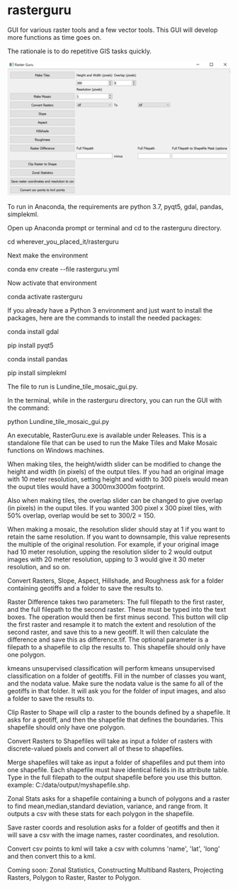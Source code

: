 # rasterguru
GUI for various raster tools and a few vector tools.  This GUI will develop more functions as time goes on.

The rationale is to do repetitive GIS tasks quickly.

![GUI PIC](https://github.com/mlundine/rasterguru/blob/master/rastergu_gui.png)

To run in Anaconda, the requirements are python 3.7, pyqt5, gdal, pandas, simplekml.

Open up Anaconda prompt or terminal and cd to the rasterguru directory.

cd wherever_you_placed_it/rasterguru

Next make the environment

conda env create --file rasterguru.yml

Now activate that environment

conda activate rasterguru

If you already have a Python 3 environment and just want to install the packages, here are the commands to install the needed packages:

conda install gdal

pip install pyqt5

conda install pandas

pip install simplekml

The file to run is Lundine_tile_mosaic_gui.py.

In the terminal, while in the rasterguru directory, you can run the GUI with the command:

python Lundine_tile_mosaic_gui.py

An executable, RasterGuru.exe is available under Releases.  This is a standalone file that can be used to run the Make Tiles and Make Mosaic functions on Windows machines.

When making tiles, the height/width slider can be modified to change the height and width (in pixels) of the output tiles.
If you had an original image with 10 meter resolution, setting height and width to 300 pixels would mean the ouput tiles would have a 3000mx3000m footprint.

Also when making tiles, the overlap slider can be changed to give overlap (in pixels) in the ouput tiles.  If you wanted 300 pixel x 300 pixel tiles, with 50% overlap, overlap would be set to 300/2 = 150.  

When making a mosaic, the resolution slider should stay at 1 if you want to retain the same resolution.  If you want to downsample, this value represents the multiple of the original resolution.
For example, if your original image had 10 meter resolution, upping the resolution slider to 2 would output images with 20 meter resolution, upping to 3 would give it 30 meter resolution, and so on.

Convert Rasters, Slope, Aspect, Hillshade, and Roughness ask for a folder containing geotiffs and a folder to save the results to.

Raster Difference takes two parameters: The full filepath to the first raster, and the full filepath to the second raster. These must be typed into the text boxes.
The operation would then be first minus second. This button will clip the first raster and resample it to match the extent and resolution of the second raster, and save this to a new geotiff.
It will then calculate the difference and save this as difference.tif. The optional parameter is a filepath to a shapefile to clip the results to. This shapefile should only have one polygon.

kmeans unsupervised classification will perform kmeans unsupervised classification on a folder of geotiffs.  Fill in the number of classes you want, and the nodata value.
Make sure the nodata value is the same fo all of the geotiffs in that folder.  It will ask you for the folder of input images, and also a folder to save the results to.

Clip Raster to Shape will clip a raster to the bounds defined by a shapefile.  It asks for a geotiff, and then the shapefile that defines the boundaries.  This shapefile should only have one polygon.

Convert Rasters to Shapefiles will take as input a folder of rasters with discrete-valued pixels and convert all of these to shapefiles.

Merge shapefiles will take as input a folder of shapefiles and put them into one shapefile.  Each shapefile must have identical fields in its attribute table.
Type in the full filepath to the output shapefile before you use this button.  example: C:/data/output/myshapefile.shp.

Zonal Stats asks for a shapefile containing a bunch of polygons and a raster to find mean,median,standard deviation, variance, and range from.
It outputs a csv with these stats for each polygon in the shapefile.

Save raster coords and resolution asks for a folder of geotiffs and then it will save a csv with the image names, raster coordinates, and resolution.

Convert csv points to kml will take a csv with columns 'name', 'lat', 'long' and then convert this to a kml.

Coming soon: Zonal Statistics, Constructing Multiband Rasters, Projecting Rasters, Polygon to Raster, Raster to Polygon.






